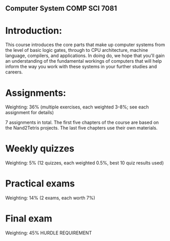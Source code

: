## Computer System COMP SCI 7081

# Introduction:

This course introduces the core parts that make up computer systems from the level of basic logic gates, through to CPU architecture, machine language, compilers, and applications. In doing do, we hope that you'll gain an understanding of the fundamental workings of computers that will help inform the way you work with these systems in your further studies and careers.

# Assignments:
Weighting: 36% (multiple exercises, each weighted 3-8%; see each assignment for details)

7 assignments in total.
The first five chapters of the course are based on the Nand2Tetris projects.
The last five chapters use their own materials.

# Weekly quizzes

Weighting: 5% (12 quizzes, each weighted 0.5%, best 10 quiz results used)

# Practical exams

Weighting: 14% (2 exams, each worth 7%)

# Final exam

Weighting: 45% HURDLE REQUIREMENT

